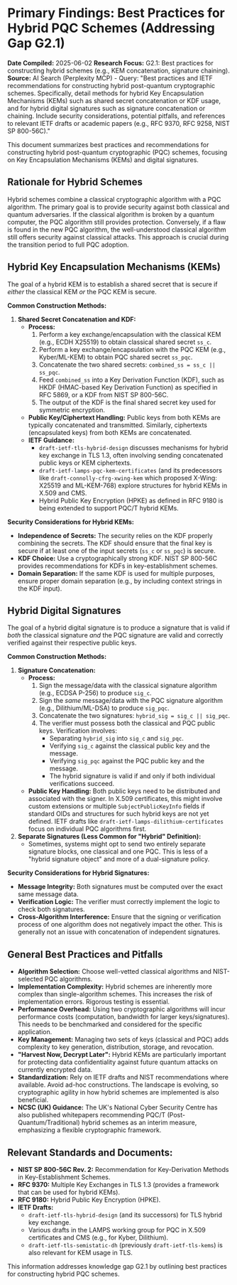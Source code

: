 # Primary Findings: Best Practices for Hybrid PQC Schemes (Addressing Gap G2.1)

**Date Compiled:** 2025-06-02
**Research Focus:** G2.1: Best practices for constructing hybrid schemes (e.g., KEM concatenation, signature chaining).
**Source:** AI Search (Perplexity MCP) - Query: "Best practices and IETF recommendations for constructing hybrid post-quantum cryptographic schemes. Specifically, detail methods for hybrid Key Encapsulation Mechanisms (KEMs) such as shared secret concatenation or KDF usage, and for hybrid digital signatures such as signature concatenation or chaining. Include security considerations, potential pitfalls, and references to relevant IETF drafts or academic papers (e.g., RFC 9370, RFC 9258, NIST SP 800-56C)."

This document summarizes best practices and recommendations for constructing hybrid post-quantum cryptographic (PQC) schemes, focusing on Key Encapsulation Mechanisms (KEMs) and digital signatures.

## Rationale for Hybrid Schemes

Hybrid schemes combine a classical cryptographic algorithm with a PQC algorithm. The primary goal is to provide security against both classical and quantum adversaries. If the classical algorithm is broken by a quantum computer, the PQC algorithm still provides protection. Conversely, if a flaw is found in the new PQC algorithm, the well-understood classical algorithm still offers security against classical attacks. This approach is crucial during the transition period to full PQC adoption.

## Hybrid Key Encapsulation Mechanisms (KEMs)

The goal of a hybrid KEM is to establish a shared secret that is secure if *either* the classical KEM *or* the PQC KEM is secure.

**Common Construction Methods:**

1.  **Shared Secret Concatenation and KDF:**
    *   **Process:**
        1.  Perform a key exchange/encapsulation with the classical KEM (e.g., ECDH X25519) to obtain classical shared secret `ss_c`.
        2.  Perform a key exchange/encapsulation with the PQC KEM (e.g., Kyber/ML-KEM) to obtain PQC shared secret `ss_pqc`.
        3.  Concatenate the two shared secrets: `combined_ss = ss_c || ss_pqc`.
        4.  Feed `combined_ss` into a Key Derivation Function (KDF), such as HKDF (HMAC-based Key Derivation Function) as specified in RFC 5869, or a KDF from NIST SP 800-56C.
        5.  The output of the KDF is the final shared secret key used for symmetric encryption.
    *   **Public Key/Ciphertext Handling:** Public keys from both KEMs are typically concatenated and transmitted. Similarly, ciphertexts (encapsulated keys) from both KEMs are concatenated.
    *   **IETF Guidance:**
        *   `draft-ietf-tls-hybrid-design` discusses mechanisms for hybrid key exchange in TLS 1.3, often involving sending concatenated public keys or KEM ciphertexts.
        *   `draft-ietf-lamps-pqc-kem-certificates` (and its predecessors like `draft-connolly-cfrg-xwing-kem` which proposed X-Wing: X25519 and ML-KEM-768) explore structures for hybrid KEMs in X.509 and CMS.
        *   Hybrid Public Key Encryption (HPKE) as defined in RFC 9180 is being extended to support PQC/T hybrid KEMs.

**Security Considerations for Hybrid KEMs:**

*   **Independence of Secrets:** The security relies on the KDF properly combining the secrets. The KDF should ensure that the final key is secure if at least one of the input secrets (`ss_c` or `ss_pqc`) is secure.
*   **KDF Choice:** Use a cryptographically strong KDF. NIST SP 800-56C provides recommendations for KDFs in key-establishment schemes.
*   **Domain Separation:** If the same KDF is used for multiple purposes, ensure proper domain separation (e.g., by including context strings in the KDF input).

## Hybrid Digital Signatures

The goal of a hybrid digital signature is to produce a signature that is valid if *both* the classical signature *and* the PQC signature are valid and correctly verified against their respective public keys.

**Common Construction Methods:**

1.  **Signature Concatenation:**
    *   **Process:**
        1.  Sign the message/data with the classical signature algorithm (e.g., ECDSA P-256) to produce `sig_c`.
        2.  Sign the *same* message/data with the PQC signature algorithm (e.g., Dilithium/ML-DSA) to produce `sig_pqc`.
        3.  Concatenate the two signatures: `hybrid_sig = sig_c || sig_pqc`.
        4.  The verifier must possess both the classical and PQC public keys. Verification involves:
            *   Separating `hybrid_sig` into `sig_c` and `sig_pqc`.
            *   Verifying `sig_c` against the classical public key and the message.
            *   Verifying `sig_pqc` against the PQC public key and the message.
            *   The hybrid signature is valid if and only if both individual verifications succeed.
    *   **Public Key Handling:** Both public keys need to be distributed and associated with the signer. In X.509 certificates, this might involve custom extensions or multiple `SubjectPublicKeyInfo` fields if standard OIDs and structures for such hybrid keys are not yet defined. IETF drafts like `draft-ietf-lamps-dilithium-certificates` focus on individual PQC algorithms first.
2.  **Separate Signatures (Less Common for "Hybrid" Definition):**
    *   Sometimes, systems might opt to send two entirely separate signature blocks, one classical and one PQC. This is less of a "hybrid signature object" and more of a dual-signature policy.

**Security Considerations for Hybrid Signatures:**

*   **Message Integrity:** Both signatures must be computed over the exact same message data.
*   **Verification Logic:** The verifier must correctly implement the logic to check both signatures.
*   **Cross-Algorithm Interference:** Ensure that the signing or verification process of one algorithm does not negatively impact the other. This is generally not an issue with concatenation of independent signatures.

## General Best Practices and Pitfalls

*   **Algorithm Selection:** Choose well-vetted classical algorithms and NIST-selected PQC algorithms.
*   **Implementation Complexity:** Hybrid schemes are inherently more complex than single-algorithm schemes. This increases the risk of implementation errors. Rigorous testing is essential.
*   **Performance Overhead:** Using two cryptographic algorithms will incur performance costs (computation, bandwidth for larger keys/signatures). This needs to be benchmarked and considered for the specific application.
*   **Key Management:** Managing two sets of keys (classical and PQC) adds complexity to key generation, distribution, storage, and revocation.
*   **"Harvest Now, Decrypt Later":** Hybrid KEMs are particularly important for protecting data confidentiality against future quantum attacks on currently encrypted data.
*   **Standardization:** Rely on IETF drafts and NIST recommendations where available. Avoid ad-hoc constructions. The landscape is evolving, so cryptographic agility in how hybrid schemes are implemented is also beneficial.
*   **NCSC (UK) Guidance:** The UK's National Cyber Security Centre has also published whitepapers recommending PQC/T (Post-Quantum/Traditional) hybrid schemes as an interim measure, emphasizing a flexible cryptographic framework.

## Relevant Standards and Documents:

*   **NIST SP 800-56C Rev. 2:** Recommendation for Key-Derivation Methods in Key-Establishment Schemes.
*   **RFC 9370:** Multiple Key Exchanges in TLS 1.3 (provides a framework that can be used for hybrid KEMs).
*   **RFC 9180:** Hybrid Public Key Encryption (HPKE).
*   **IETF Drafts:**
    *   `draft-ietf-tls-hybrid-design` (and its successors) for TLS hybrid key exchange.
    *   Various drafts in the LAMPS working group for PQC in X.509 certificates and CMS (e.g., for Kyber, Dilithium).
    *   `draft-ietf-tls-semistatic-dh` (previously `draft-ietf-tls-kems`) is also relevant for KEM usage in TLS.

This information addresses knowledge gap G2.1 by outlining best practices for constructing hybrid PQC schemes.